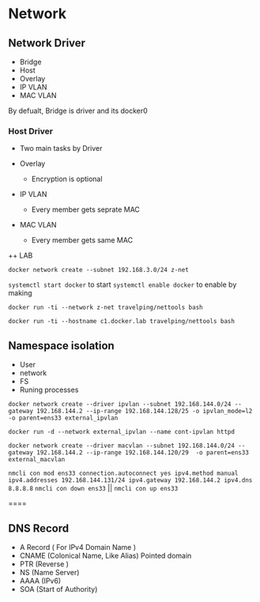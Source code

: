 # Network

## Network Driver
- Bridge
- Host
- Overlay 
- IP VLAN
- MAC VLAN

By defualt, Bridge is driver and its docker0 

### Host Driver
- Two main tasks by Driver  



- Overlay 
  - Encryption is optional


- IP VLAN
  - Every member gets seprate MAC 
- MAC VLAN
  - Every member gets same MAC 


++ LAB 

`docker network create --subnet 192.168.3.0/24 z-net`


`systemctl start docker` to start 
`systemctl enable docker` to enable by making 



`docker run -ti --network z-net travelping/nettools bash`

`docker run -ti --hostname c1.docker.lab travelping/nettools bash`


## Namespace isolation 
- User 
- network
- FS
- Runing processes



`docker network create --driver ipvlan --subnet 192.168.144.0/24 --gateway 192.168.144.2 --ip-range 192.168.144.128/25 -o ipvlan_mode=l2 -o parent=ens33 external_ipvlan`

`docker run -d --network external_ipvlan --name cont-ipvlan httpd`


`docker network create --driver macvlan --subnet 192.168.144.0/24 --gateway 192.168.144.2 --ip-range 192.168.144.120/29  -o parent=ens33 external_macvlan`


`nmcli con mod ens33 connection.autoconnect yes ipv4.method manual ipv4.addresses 192.168.144.131/24 ipv4.gateway 192.168.144.2 ipv4.dns 8.8.8.8` 
`nmcli con down ens33` || `nmcli con up ens33` 


====



## DNS Record
- A Record ( For IPv4 Domain Name )
- CNAME (Colonical Name, Like Alias) Pointed domain 
- PTR (Reverse )
- NS (Name Server)
- AAAA (IPv6)
- SOA (Start of Authority)



